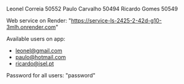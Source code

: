 Leonel Correia 50552
Paulo Carvalho 50494
Ricardo Gomes 50549

Web service on Render: "https://service-ls-2425-2-42d-g10-3mlh.onrender.com"

Available users on app:
- leonel@gmail.com
- paulo@hotmail.com
- ricardo@isel.pt

Password for all users: "password"